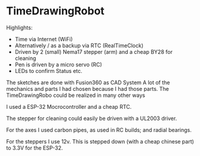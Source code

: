 # TimeDrawingRobot
Highlights:
- Time via Internet (WiFi)
- Alternatively / as a backup via RTC (RealTimeClock)
- Driven by 2 (small) Nema17 stepper (arm) and a cheap BY28 for cleaning
- Pen is driven by a micro servo (RC)
- LEDs to confirm Status etc.

The sketches are done with Fusion360 as CAD System
A lot of the mechanics and parts I had chosen because I had those parts. 
The TimeDrawingRobo could be realized in many other ways

I used a ESP-32 Mocrocontroller and a cheap RTC.

The stepper for cleaning could easily be driven with a UL2003 driver.

For the axes I used carbon pipes, as used in RC builds; and radial bearings.

For the steppers I use 12v. This is stepped down (with a cheap chinese part) to 3.3V for the ESP-32.